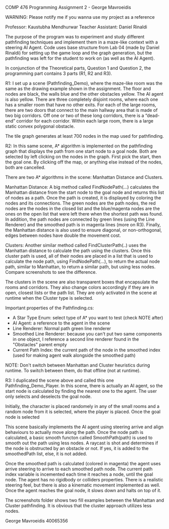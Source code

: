 COMP 476 Programming Assignment 2 - George Mavroeidis

WARNING: Please notify me if you wanna use my project as a reference

Professor: Kaustubha Mendhurwar
Teacher Assistant: Daniel Rinaldi

The purpose of the program was to experiment and study different pathfinding techniques and implement them in a maze-like context with a steering AI Agent.
Code uses base structure from Lab 04 (made by Daniel Rinaldi) for setting up the game loop and the graph generation, but the pathfinding was left for the student
to work on (as well as the AI Agent). 

In conjunction of the Theoretical parts, Question 1 and Question 2, the programming part contains 3 parts (R1, R2 and R3).

R1: I set up a scene (Pathfinding_Demo), where the maze-like room was the same as the drawing example shown in the assignment. The floor and nodes are black, the walls blue
and the other obstacles yellow. The AI agent is also yellow. There are three completely disjoint rooms, where each one has a smaller room that have no other
exits. For each of the large rooms, there are two doors that connect to the main hallway area that is made of two big corridors. Off one or two of these
long corridors, there is a “dead-end” corridor for each corridor. Within each large room, there is a large static convex polygonal obstacle.

The tile graph generates at least 700 nodes in the map used for pathfinding.

R2: In this same scene, A* algorithm is implemented on the pathfinding graph that displays the path from one start node to a goal node. Both are selected by left clicking on
the nodes in the graph. First pick the start, then the goal one. By clicking off the map, or anything else instead of the nodes, both are cancelled.

There are two A* algorithms in the scene: Manhattan Distance and Clusters.

Manhattan Distance: A big method called FindNodePath(...) calculates the Manhattan distance from the start node to the goal node and returns this list of nodes as a path.
Once the path is created, it is displayed by coloring the nodes and its connections. The green nodes are the path nodes, the red nodes are the nodes in the closed list
and the blue/magenta nodes are the ones on the open list that were left there when the shortest path was found. In addition, the path nodes are connected by green lines
(using the Line Renderer) and the smoothed path is in magenta lines (more on R3). Finally, the Manhattan distance is also used to ensure diagonal, or non-orthogonal,
edges between nodes have double the movement cost.

Clusters: Another similar method called FindClusterPath(..) uses the Manhattan distance to calculate the path using the clusters. Once this cluster path is used, all
of their nodes are placed in a list that is used to calculate the node path, using FindNodePath(...), to return the actual node path, similar to Manhattan, to return a similar
path, but using less nodes. Compare screenshots to see the difference.

The clusters in the scene are also transparent boxes that encapsulate the rooms and corridors. They also change colors accordingly if they are in open, closest lists or the
path list. They are only activated in the scene at runtime when the Cluster type is selected.

Important properties of the Pathfinding.cs:
- A Star Type Enum: select type of A* you want to test (check NOTE after)
- AI Agent: a reference to the agent in the scene
- Line Renderer: Normal path green line renderer
- Smoothed Line Renderer: because you can't put two same components in one object, I reference a second line renderer found in the "Obstacles" parent empty
- Current Path Index: the current path of the node in the smoothed index (used for making agent walk alongside the smoothed path)

NOTE: Don't switch between Manhattan and Cluster heuristics during runtime. To switch between them, do that offline (not at runtime).

R3: I duplicated the scene above and called this one Pathfinding_Demo_Player. In this scene, there is actually an AI agent, so the start node is
calculated by finding the nearest one to the agent. The user only selects and deselects the goal node.

Initially, the character is placed randomely in any of the small rooms and a random node from it is selected, where the player is placed.
Once the goal node is selected

This scene basically implements the AI agent using steering arrive and align behaviours to actually move along the path. Once the node path
is calculated, a basic smooth functon called SmoothPath(path) is used to smooth out the path using less nodes. A raycast is shot and determines
if the node is obstructed by an obstacle or not. If yes, it is added to the smoothedPath list, else, it is not added.

Once the smoothed path is calculated (colored in magenta) the agent uses arrive steering to arrive to each smoothed path node. The current path index
variable is incemented each time it reaches a node, until the goal node. The agent has no rigidbody or colliders properties. There is a realistic steering feel,
but there is also a kinematic movement implemented as well. Once the agent reaches the goal node, it slows down and halts on top of it.

The screenshots folder shows two fill examples between the Manhattan and Cluster pathfinding. It is obvious that the cluster approach utilizes less nodes.

George Mavroeidis
40065356

